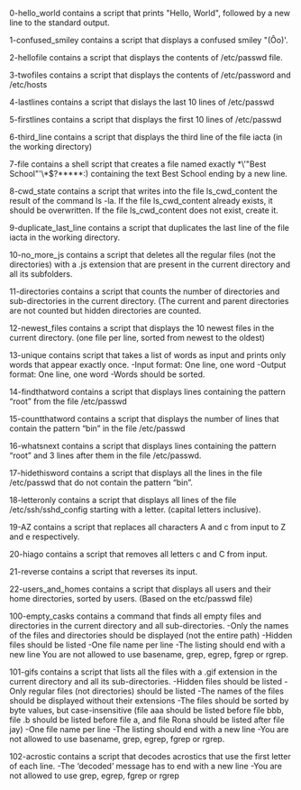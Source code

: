 0-hello_world contains a script that prints "Hello, World", followed by a new line to the standard output.

1-confused_smiley contains a script that displays a confused smiley "(Ôo)'.

2-hellofile contains a script that displays the contents of /etc/passwd file.

3-twofiles contains a script that displays the contents of /etc/password and /etc/hosts

4-lastlines contains a script that dislays the last 10 lines of /etc/passwd

5-firstlines contains a script that displays the first 10 lines of /etc/passwd

6-third_line contains a script that displays the third line of the file iacta (in the working directory)

7-file contains a shell script that creates a file named exactly \*\\'"Best School"\'\\*$\?\*\*\*\*\*:) containing the text Best School ending by a new line.

8-cwd_state contains a script that writes into the file ls_cwd_content the result of the command ls -la. If the file ls_cwd_content already exists, it should be overwritten. If the file ls_cwd_content does not exist, create it.

9-duplicate_last_line contains a script that duplicates the last line of the file iacta in the working directory.

10-no_more_js contains a script that deletes all the regular files (not the directories) with a .js extension that are present in the current directory and all its subfolders.

11-directories contains a script that counts the number of directories and sub-directories in the current directory. (The current and parent directories are not counted but hidden directories are counted.

12-newest_files contains a script that displays the 10 newest files in the current directory. (one file per line, sorted from newest to the oldest)

13-unique contains script that takes a list of words as input and prints only words that appear exactly once.
-Input format: One line, one word
-Output format: One line, one word
-Words should be sorted.

14-findthatword contains a script that displays lines containing the pattern “root” from the file /etc/passwd

15-countthatword contains a script that displays the number of lines that contain the pattern “bin” in the file /etc/passwd

16-whatsnext contains a script that displays lines containing the pattern “root” and 3 lines after them in the file /etc/passwd.

17-hidethisword contains a script that displays all the lines in the file /etc/passwd that do not contain the pattern “bin”.

18-letteronly contains a script that displays all lines of the file /etc/ssh/sshd_config starting with a letter. (capital letters inclusive).

19-AZ contains a script that replaces all characters A and c from input to Z and e respectively.

20-hiago contains a script that removes all letters c and C from input.

21-reverse contains a script that reverses its input.

22-users_and_homes contains a script that displays all users and their home directories, sorted by users. (Based on the etc/passwd file)

100-empty_casks contains a command that finds all empty files and directories in the current directory and all sub-directories.
-Only the names of the files and directories should be displayed (not the entire path)
-Hidden files should be listed
-One file name per line
-The listing should end with a new line
You are not allowed to use basename, grep, egrep, fgrep or rgrep.

101-gifs contains a script that  lists all the files with a .gif extension in the current directory and all its sub-directories.
-Hidden files should be listed
-Only regular files (not directories) should be listed
-The names of the files should be displayed without their extensions
-The files should be sorted by byte values, but case-insensitive (file aaa should be listed before file bbb, file .b should be listed before file a, and file Rona should be listed after file jay)
-One file name per line
-The listing should end with a new line
-You are not allowed to use basename, grep, egrep, fgrep or rgrep.

102-acrostic contains  a script that decodes acrostics that use the first letter of each line.
-The ‘decoded’ message has to end with a new line
-You are not allowed to use grep, egrep, fgrep or rgrep
